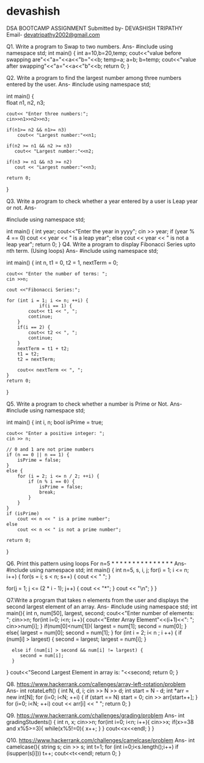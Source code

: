 # devashish
DSA BOOTCAMP ASSIGNMENT
Submitted by- DEVASHISH TRIPATHY 
Email- devatripathy2002@gmail.com 


Q1. Write a program to Swap to two numbers.
Ans- 
#include<iostream>
using namespace std;
int main()
{
int a=10,b=20,temp;
cout<<"value before swapping are"<<"a="<<a<<"b="<<b;
temp=a;
a=b;
b=temp;
cout<<"value after swapping"<<"a="<<a<<"b"<<b;
return 0;
}

Q2. Write a program to find the largest number among three numbers entered by the user.
Ans-
#include <iostream>
using namespace std;

int main() {    
    float n1, n2, n3;

    cout<< "Enter three numbers:";
    cin>>n1>>n2>>n3;

    if(n1>= n2 && n1>= n3)
        cout<< "Largest number:"<<n1;

    if(n2 >= n1 && n2 >= n3)
       cout<< "Largest number:"<<n2;
    
    if(n3 >= n1 && n3 >= n2)
       cout << "Largest number:"<<n3;
  
    return 0;
}

Q3. Write a program to check whether a year entered by a user is Leap year or not.
Ans-

#include <iostream>
using namespace std;
 
int main()
{
    int year;
  cout<<"Enter the year in yyyy";
    cin >> year;
    if (year % 4 == 0)
        cout << year << " is a leap year";
    else
        cout << year << " is not a leap year";
return 0;
}
Q4. Write a program to display Fibonacci Series upto nth term. (Using loops)
Ans- 
#include <iostream>
using namespace std;

int main() {
    int n, t1 = 0, t2 = 1, nextTerm = 0;

    cout<< "Enter the number of terms: ";
    cin >>n;

    cout <<"Fibonacci Series:";

    for (int i = 1; i <= n; ++i) {
                if(i == 1) {
            cout<< t1 << ", ";
            continue;
        }
        if(i == 2) {
            cout<< t2 << ", ";
            continue;
        }
        nextTerm = t1 + t2;
        t1 = t2;
        t2 = nextTerm;
        
        cout<< nextTerm << ", ";
    }
    return 0;
}

Q5. Write a program to check whether a number is Prime or Not.
Ans-
#include <iostream>
using namespace std;

int main() {
    int i, n;
    bool isPrime = true;

    cout<< "Enter a positive integer: ";
    cin >> n;

    // 0 and 1 are not prime numbers
    if (n == 0 || n == 1) {
        isPrime = false;
    }
    else {
        for (i = 2; i <= n / 2; ++i) {
            if (n % i == 0) {
                isPrime = false;
                break;
            }
        }
    }
    if (isPrime)
        cout << n << " is a prime number";
    else
        cout << n << " is not a prime number";

    return 0;
}


Q6. Print this pattern using loops
For n=5
        *
       * *
      * * *
     * * * *
    * * * * *
Ans-
#include<iostream>
using namespace std;
int main()
{
int n=5, s, i, j;
for(i = 1; i <= n; i++)
{
for(s = i; s < n; s++)
{
cout << " ";
}

for(j = 1; j <= (2 * i - 1); j++)
{
cout << "*";
}
cout << "\n";
}
}

Q7.Write a program that takes n elements from the user and displays the second largest element of an array.
Ans-
#include <iostream>
using namespace std;
int main(){
   int n, num[50], largest, second;
   cout<<"Enter number of elements: ";
   cin>>n;
   for(int i=0; i<n; i++){
      cout<<"Enter Array Element"<<(i+1)<<": ";
      cin>>num[i];
   }
      if(num[0]<num[1]){ 
      largest = num[1];
      second = num[0];
   }
   else{ 
      largest = num[0];
      second = num[1];
   }
   for (int i = 2; i< n ; i ++) {
            if (num[i] > largest) {
         second = largest;
         largest = num[i];
      }
      
      else if (num[i] > second && num[i] != largest) {
         second = num[i];
      }
   }
   cout<<"Second Largest Element in array is: "<<second;
   return 0;
}

Q8. https://www.hackerrank.com/callenges/array-left-rotation/problem
Ans-
int rotateLeft() {
    int N, d, i;
    cin >> N >> d;
    int start = N - d;
    int *arr = new int[N];
    for (i=0; i<N; ++i) {
        if (start == N) start = 0;
        cin >> arr[start++];
    }
    for (i=0; i<N; ++i) cout << arr[i] << " ";
    return 0;
}

Q9. https://www.hackerrank.com/challenges/grading/problem
Ans- 
int gradingStudents() {
     int n, x;
     cin>>n;
     for(int i=0; i<n; i++){
        cin>>x;
        if(x>=38 and x%5>=3){
            while(x%5!=0){
               x++;
            }
        }
        cout<<x<<endl;
     }
}

Q10.  https://www.hackerrank.com/challenges/camelcase/problem
Ans-
int camelcase(){
    string s;
    cin >> s;
    int t=1;
    for (int i=0;i<s.length();i++)
        if (isupper(s[i]))
        t++;
        cout<<t<<endl;
    return 0;
}

